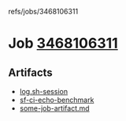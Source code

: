 refs/jobs/3468106311

# Job [3468106311](https://github.com/rokmoln/support-firecloud/runs/3468106311?check_suite_focus=true)

## Artifacts

* [log.sh-session](log.sh-session)
* [sf-ci-echo-benchmark](sf-ci-echo-benchmark)
* [some-job-artifact.md](some-job-artifact.md)

